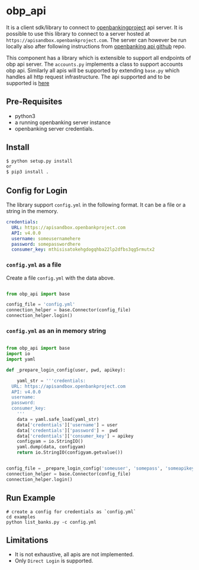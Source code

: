 # obp_api

It is a client sdk/library to connect to [openbankingproject](https://www.openbankproject.com/) api server. It is possible to use this library to connect to a server hosted at `https://apisandbox.openbankproject.com`. The server can however be run locally also after following instructions from [openbanking api github]( https://github.com/OpenBankProject/OBP-API.git) repo.

This component has a library which is extensible to support all endpoints of obp api server. The `accounts.py` implements a class to support accounts obp api. Similarly all apis will be supported by extending `base.py` which handles all http request infrastructure. The api supported and to be supported is [here](https://apiexplorersandbox.openbankproject.com/)

## Pre-Requisites

- python3
- a running openbanking server instance
- openbanking server credentials.

## Install

```bash
$ python setup.py install
or
$ pip3 install .
```


## Config for Login

The library support `config.yml` in the following format. It can be a file or a string in the memory.

```yaml
credentials:
  URL: https://apisandbox.openbankproject.com
  API: v4.0.0
  username: someusernamehere
  password: somepasswordhere
  consumer_key: mthisisatokehgdogqhba22lp2dfbs3qg5rmutx2

```

### `config.yml` as a file
Create a file `config.yml` with the data above.

```python

from obp_api import base

config_file = 'config.yml'
connection_helper = base.Connector(config_file)
connection_helper.login()


```

### `config.yml` as an in memory string

```python

from obp_api import base
import io
import yaml

def _prepare_login_config(user, pwd, apikey):

    yaml_str = '''credentials:
  URL: https://apisandbox.openbankproject.com
  API: v4.0.0
  username:
  password:
  consumer_key:
    '''
    data = yaml.safe_load(yaml_str)
    data['credentials']['username'] = user
    data['credentials']['password'] =  pwd
    data['credentials']['consumer_key'] = apikey
    configyam = io.StringIO()
    yaml.dump(data, configyam)
    return io.StringIO(configyam.getvalue())


config_file = _prepare_login_config('someuser', 'somepass', 'someapikey')
connection_helper = base.Connector(config_file)
connection_helper.login()

```


## Run Example

```
# create a config for credentials as `config.yml`
cd examples
python list_banks.py -c config.yml
```

## Limitations

- It is not exhaustive, all apis are not implemented.
- Only `Direct Login` is supported.
